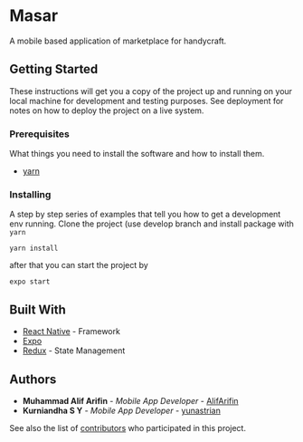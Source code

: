 # Masar

A mobile based application of marketplace for handycraft.

## Getting Started

These instructions will get you a copy of the project up and running on your local machine for development and testing purposes. See deployment for notes on how to deploy the project on a live system.

### Prerequisites

What things you need to install the software and how to install them.
- [yarn](https://classic.yarnpkg.com/en/docs/install)

### Installing

A step by step series of examples that tell you how to get a development env running. Clone the project (use develop branch and install package with `yarn`
```
yarn install
```
after that you can start the project by
```
expo start
```

## Built With

* [React Native](https://facebook.github.io/react-native/) - Framework
* [Expo](https://expo.io/)
* [Redux](https://redux.js.org/) - State Management

## Authors

* **Muhammad Alif Arifin** - *Mobile App Developer* - [AlifArifin](https://github.com/AlifArifin)
* **Kurniandha S Y** - *Mobile App Developer* - [yunastrian](https://github.com/yunastrian)

See also the list of [contributors](https://github.com/your/project/contributors) who participated in this project.
